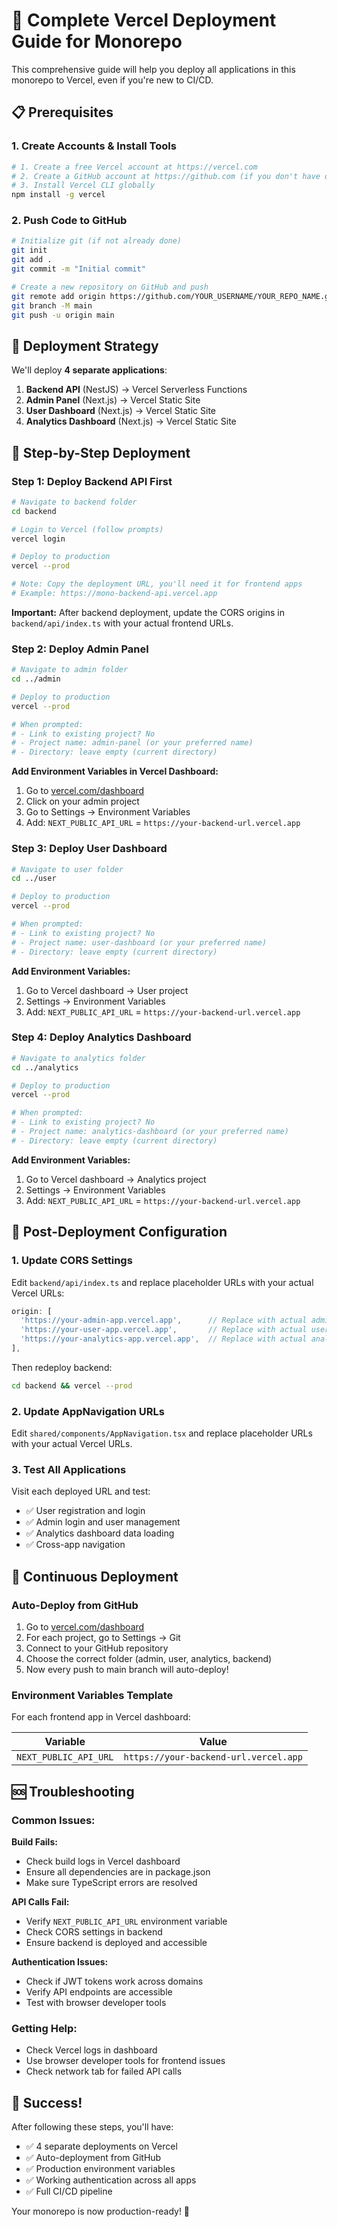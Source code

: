 # 🚀 Complete Vercel Deployment Guide for Monorepo

This comprehensive guide will help you deploy all applications in this monorepo to Vercel, even if you're new to CI/CD.

## 📋 Prerequisites

### 1. Create Accounts & Install Tools
```bash
# 1. Create a free Vercel account at https://vercel.com
# 2. Create a GitHub account at https://github.com (if you don't have one)
# 3. Install Vercel CLI globally
npm install -g vercel
```

### 2. Push Code to GitHub
```bash
# Initialize git (if not already done)
git init
git add .
git commit -m "Initial commit"

# Create a new repository on GitHub and push
git remote add origin https://github.com/YOUR_USERNAME/YOUR_REPO_NAME.git
git branch -M main
git push -u origin main
```

## 🎯 Deployment Strategy

We'll deploy **4 separate applications**:
1. **Backend API** (NestJS) → Vercel Serverless Functions
2. **Admin Panel** (Next.js) → Vercel Static Site
3. **User Dashboard** (Next.js) → Vercel Static Site  
4. **Analytics Dashboard** (Next.js) → Vercel Static Site

## 📝 Step-by-Step Deployment

### Step 1: Deploy Backend API First

```bash
# Navigate to backend folder
cd backend

# Login to Vercel (follow prompts)
vercel login

# Deploy to production
vercel --prod

# Note: Copy the deployment URL, you'll need it for frontend apps
# Example: https://mono-backend-api.vercel.app
```

**Important:** After backend deployment, update the CORS origins in `backend/api/index.ts` with your actual frontend URLs.

### Step 2: Deploy Admin Panel

```bash
# Navigate to admin folder
cd ../admin

# Deploy to production
vercel --prod

# When prompted:
# - Link to existing project? No
# - Project name: admin-panel (or your preferred name)
# - Directory: leave empty (current directory)
```

**Add Environment Variables in Vercel Dashboard:**
1. Go to [vercel.com/dashboard](https://vercel.com/dashboard)
2. Click on your admin project
3. Go to Settings → Environment Variables
4. Add: `NEXT_PUBLIC_API_URL` = `https://your-backend-url.vercel.app`

### Step 3: Deploy User Dashboard

```bash
# Navigate to user folder
cd ../user

# Deploy to production  
vercel --prod

# When prompted:
# - Link to existing project? No
# - Project name: user-dashboard (or your preferred name)
# - Directory: leave empty (current directory)
```

**Add Environment Variables:**
1. Go to Vercel dashboard → User project
2. Settings → Environment Variables  
3. Add: `NEXT_PUBLIC_API_URL` = `https://your-backend-url.vercel.app`

### Step 4: Deploy Analytics Dashboard

```bash
# Navigate to analytics folder
cd ../analytics

# Deploy to production
vercel --prod

# When prompted:
# - Link to existing project? No  
# - Project name: analytics-dashboard (or your preferred name)
# - Directory: leave empty (current directory)
```

**Add Environment Variables:**
1. Go to Vercel dashboard → Analytics project
2. Settings → Environment Variables
3. Add: `NEXT_PUBLIC_API_URL` = `https://your-backend-url.vercel.app`

## 🔧 Post-Deployment Configuration

### 1. Update CORS Settings
Edit `backend/api/index.ts` and replace placeholder URLs with your actual Vercel URLs:

```typescript
origin: [
  'https://your-admin-app.vercel.app',      // Replace with actual admin URL
  'https://your-user-app.vercel.app',       // Replace with actual user URL  
  'https://your-analytics-app.vercel.app',  // Replace with actual analytics URL
],
```

Then redeploy backend:
```bash
cd backend && vercel --prod
```

### 2. Update AppNavigation URLs
Edit `shared/components/AppNavigation.tsx` and replace placeholder URLs with your actual Vercel URLs.

### 3. Test All Applications
Visit each deployed URL and test:
- ✅ User registration and login
- ✅ Admin login and user management
- ✅ Analytics dashboard data loading
- ✅ Cross-app navigation

## 🔄 Continuous Deployment

### Auto-Deploy from GitHub
1. Go to [vercel.com/dashboard](https://vercel.com/dashboard)
2. For each project, go to Settings → Git
3. Connect to your GitHub repository
4. Choose the correct folder (admin, user, analytics, backend)
5. Now every push to main branch will auto-deploy!

### Environment Variables Template
For each frontend app in Vercel dashboard:

| Variable | Value |
|----------|-------|
| `NEXT_PUBLIC_API_URL` | `https://your-backend-url.vercel.app` |

## 🆘 Troubleshooting

### Common Issues:

**Build Fails:**
- Check build logs in Vercel dashboard
- Ensure all dependencies are in package.json
- Make sure TypeScript errors are resolved

**API Calls Fail:**
- Verify `NEXT_PUBLIC_API_URL` environment variable
- Check CORS settings in backend
- Ensure backend is deployed and accessible

**Authentication Issues:**
- Check if JWT tokens work across domains
- Verify API endpoints are accessible
- Test with browser developer tools

### Getting Help:
- Check Vercel logs in dashboard
- Use browser developer tools for frontend issues
- Check network tab for failed API calls

## 🎉 Success!

After following these steps, you'll have:
- ✅ 4 separate deployments on Vercel
- ✅ Auto-deployment from GitHub  
- ✅ Production environment variables
- ✅ Working authentication across all apps
- ✅ Full CI/CD pipeline

Your monorepo is now production-ready! 🚀
